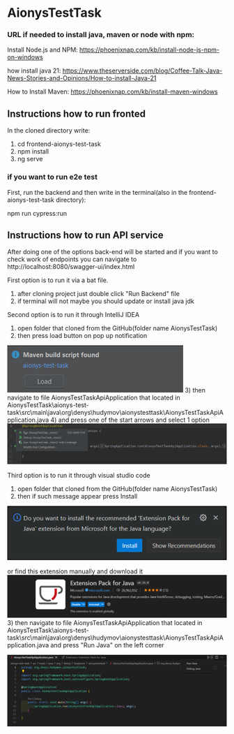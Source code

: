 # AionysTestTask
### URL if needed to install java, maven or node with npm:
Install Node.js and NPM: https://phoenixnap.com/kb/install-node-js-npm-on-windows

how install java 21: https://www.theserverside.com/blog/Coffee-Talk-Java-News-Stories-and-Opinions/How-to-install-Java-21

How to Install Maven: https://phoenixnap.com/kb/install-maven-windows

## Instructions how to run fronted
In the cloned directory write:
1) cd frontend-aionys-test-task
2) npm install 
3) ng serve

### if you want to run e2e test 
First, run the backend and then write in the terminal(also in the frontend-aionys-test-task directory):

npm run cypress:run

## Instructions how to run API service
After doing one of the options back-end will be started and if you want to check work
of endpoints you can navigate to http://localhost:8080/swagger-ui/index.html

First option is to run it via a bat file.
1) after cloning project just double click "Run Backend" file
2) if terminal will not maybe you should update or install java jdk

Second option is to run it through IntelliJ IDEA
1) open folder that cloned from the GitHub(folder name AionysTestTask)
2) then press load button on pop up notification

![img_1.png](img_1.png)
3) then navigate to file AionysTestTaskApiApplication that located in AionysTestTask\aionys-test-task\src\main\java\org\denys\hudymov\aionystesttask\AionysTestTaskApiApplication.java
4) and press one of the start arrows and select 1 option ![img_3.png](img_3.png)

Third option is to run it through visual studio code
1) open folder that cloned from the GitHub(folder name AionysTestTask)
2) then if such message appear press Install

![img_4.png](img_4.png) 

or find this extension manually and download it
![img_5.png](img_5.png)
3) then navigate to file AionysTestTaskApiApplication that located in AionysTestTask\aionys-test-task\src\main\java\org\denys\hudymov\aionystesttask\AionysTestTaskApiApplication.java
and press "Run Java" on the left corner

![img_6.png](img_6.png)


